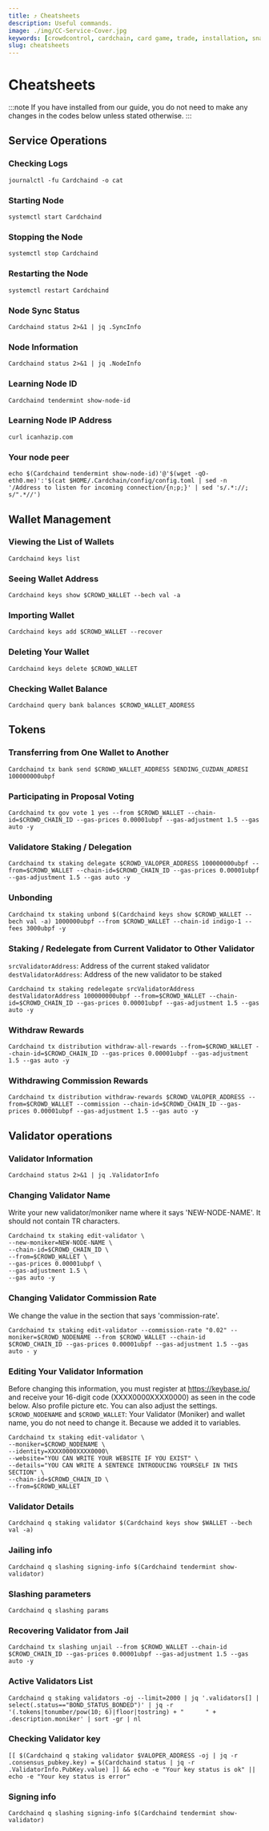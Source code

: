 ```yaml
---
title: ⤴️ Cheatsheets
description: Useful commands.
image: ./img/CC-Service-Cover.jpg
keywords: [crowdcontrol, cardchain, card game, trade, installation, snapshot, statesync, update]
slug: cheatsheets
---
```


# Cheatsheets
:::note
If you have installed from our guide, you do not need to make any changes in the codes below unless stated otherwise.
:::

## Service Operations

### Checking Logs
```
journalctl -fu Cardchaind -o cat
```

### Starting Node
```
systemctl start Cardchaind
```

### Stopping the Node
```
systemctl stop Cardchaind
```

### Restarting the Node
```
systemctl restart Cardchaind
```

### Node Sync Status
```
Cardchaind status 2>&1 | jq .SyncInfo
```

### Node Information
```
Cardchaind status 2>&1 | jq .NodeInfo
```

### Learning Node ID
```
Cardchaind tendermint show-node-id
```

### Learning Node IP Address
```
curl icanhazip.com
```

### Your node peer
```
echo $(Cardchaind tendermint show-node-id)'@'$(wget -qO- eth0.me)':'$(cat $HOME/.Cardchain/config/config.toml | sed -n '/Address to listen for incoming connection/{n;p;}' | sed 's/.*://; s/".*//')
```

## Wallet Management

### Viewing the List of Wallets
```
Cardchaind keys list
```

### Seeing Wallet Address
```
Cardchaind keys show $CROWD_WALLET --bech val -a
```

### Importing Wallet
```
Cardchaind keys add $CROWD_WALLET --recover
```

### Deleting Your Wallet
```
Cardchaind keys delete $CROWD_WALLET
```

### Checking Wallet Balance
```
Cardchaind query bank balances $CROWD_WALLET_ADDRESS
```

## Tokens

### Transferring from One Wallet to Another
```
Cardchaind tx bank send $CROWD_WALLET_ADDRESS SENDING_CUZDAN_ADRESI 100000000ubpf
```

### Participating in Proposal Voting
```
Cardchaind tx gov vote 1 yes --from $CROWD_WALLET --chain-id=$CROWD_CHAIN_ID --gas-prices 0.00001ubpf --gas-adjustment 1.5 --gas auto -y
```

### Validatore Staking / Delegation
```
Cardchaind tx staking delegate $CROWD_VALOPER_ADDRESS 100000000ubpf --from=$CROWD_WALLET --chain-id=$CROWD_CHAIN_ID --gas-prices 0.00001ubpf --gas-adjustment 1.5 --gas auto -y
```
### Unbonding
```
Cardchaind tx staking unbond $(Cardchaind keys show $CROWD_WALLET --bech val -a) 1000000ubpf --from $CROWD_WALLET --chain-id indigo-1 --fees 3000ubpf -y
```

### Staking / Redelegate from Current Validator to Other Validator
`srcValidatorAddress`: Address of the current staked validator
`destValidatorAddress`: Address of the new validator to be staked
```
Cardchaind tx staking redelegate srcValidatorAddress destValidatorAddress 100000000ubpf --from=$CROWD_WALLET --chain-id=$CROWD_CHAIN_ID --gas-prices 0.00001ubpf --gas-adjustment 1.5 --gas auto -y
```

### Withdraw Rewards
```
Cardchaind tx distribution withdraw-all-rewards --from=$CROWD_WALLET --chain-id=$CROWD_CHAIN_ID --gas-prices 0.00001ubpf --gas-adjustment 1.5 --gas auto -y
```

### Withdrawing Commission Rewards

```
Cardchaind tx distribution withdraw-rewards $CROWD_VALOPER_ADDRESS --from=$CROWD_WALLET --commission --chain-id=$CROWD_CHAIN_ID --gas-prices 0.00001ubpf --gas-adjustment 1.5 --gas auto -y
```

## Validator operations

### Validator Information
```
Cardchaind status 2>&1 | jq .ValidatorInfo
```

### Changing Validator Name
Write your new validator/moniker name where it says 'NEW-NODE-NAME'. It should not contain TR characters.
```
Cardchaind tx staking edit-validator \
--new-moniker=NEW-NODE-NAME \
--chain-id=$CROWD_CHAIN_ID \
--from=$CROWD_WALLET \
--gas-prices 0.00001ubpf \
--gas-adjustment 1.5 \
--gas auto -y
```

### Changing Validator Commission Rate
We change the value in the section that says 'commission-rate'.
```
Cardchaind tx staking edit-validator --commission-rate "0.02" --moniker=$CROWD_NODENAME --from $CROWD_WALLET --chain-id $CROWD_CHAIN_ID --gas-prices 0.00001ubpf --gas-adjustment 1.5 --gas auto - y
```

### Editing Your Validator Information
Before changing this information, you must register at https://keybase.io/ and receive your 16-digit code (XXXX0000XXXX0000) as seen in the code below. Also profile picture etc. You can also adjust the settings.
`$CROWD_NODENAME` and `$CROWD_WALLET`: Your Validator (Moniker) and wallet name, you do not need to change it. Because we added it to variables.
```
Cardchaind tx staking edit-validator \
--moniker=$CROWD_NODENAME \
--identity=XXXX0000XXXX0000\
--website="YOU CAN WRITE YOUR WEBSITE IF YOU EXIST" \
--details="YOU CAN WRITE A SENTENCE INTRODUCING YOURSELF IN THIS SECTION" \
--chain-id=$CROWD_CHAIN_ID \
--from=$CROWD_WALLET
```

### Validator Details
```
Cardchaind q staking validator $(Cardchaind keys show $WALLET --bech val -a)
```

### Jailing info
```
Cardchaind q slashing signing-info $(Cardchaind tendermint show-validator)
```

### Slashing parameters
```
Cardchaind q slashing params
```

### Recovering Validator from Jail
```
Cardchaind tx slashing unjail --from $CROWD_WALLET --chain-id $CROWD_CHAIN_ID --gas-prices 0.00001ubpf --gas-adjustment 1.5 --gas auto -y
```

### Active Validators List
```
Cardchaind q staking validators -oj --limit=2000 | jq '.validators[] | select(.status=="BOND_STATUS_BONDED")' | jq -r '(.tokens|tonumber/pow(10; 6)|floor|tostring) + " 	 " + .description.moniker' | sort -gr | nl
```

### Checking Validator key
```
[[ $(Cardchaind q staking validator $VALOPER_ADDRESS -oj | jq -r .consensus_pubkey.key) = $(Cardchaind status | jq -r .ValidatorInfo.PubKey.value) ]] && echo -e "Your key status is ok" || echo -e "Your key status is error"
```

### Signing info
```
Cardchaind q slashing signing-info $(Cardchaind tendermint show-validator)
```
